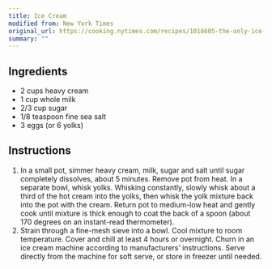 ```yaml
---
title: Ice Cream
modified from: New York Times
original_url: https://cooking.nytimes.com/recipes/1016605-the-only-ice-cream-recipe-youll-ever-need
summary: ""
---
```


## Ingredients

* 2 cups heavy cream
* 1 cup whole milk
* 2/3 cup sugar
* 1/8 teaspoon fine sea salt
* 3 eggs (or 6 yolks)

## Instructions

1. In a small pot, simmer heavy cream, milk, sugar and salt until sugar completely dissolves, about 5 minutes. Remove pot from heat. In a separate bowl, whisk yolks. Whisking constantly, slowly whisk about a third of the hot cream into the yolks, then whisk the yolk mixture back into the pot with the cream. Return pot to medium-low heat and gently cook until mixture is thick enough to coat the back of a spoon (about 170 degrees on an instant-read thermometer).
1. Strain through a fine-mesh sieve into a bowl. Cool mixture to room temperature. Cover and chill at least 4 hours or overnight. Churn in an ice cream machine according to manufacturers’ instructions. Serve directly from the machine for soft serve, or store in freezer until needed.
